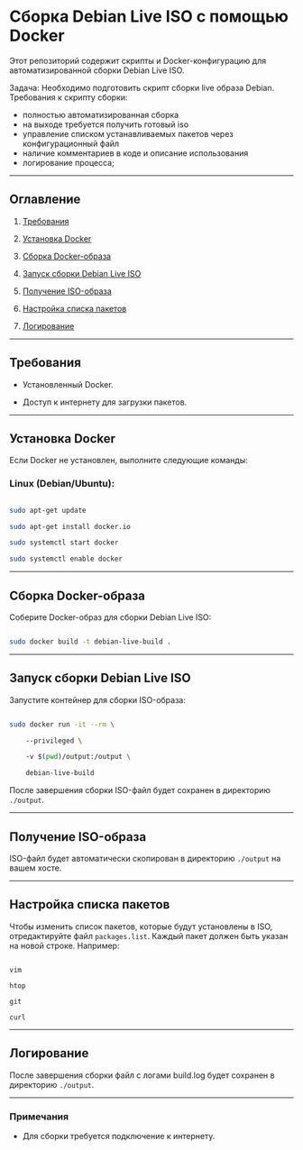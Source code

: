 # Сборка Debian Live ISO с помощью Docker


Этот репозиторий содержит скрипты и Docker-конфигурацию для автоматизированной сборки Debian Live ISO.

Задача: Необходимо подготовить скрипт сборки live образа Debian.
Требования к скрипту сборки:
- полностью автоматизированная сборка
- на выходе требуется получить готовый iso
- управление списком устанавливаемых пакетов через конфигурационный файл
- наличие комментариев в коде и описание использования
- логирование процесса;


---


## Оглавление


1. [Требования](#требования)

2. [Установка Docker](#установка-docker)

4. [Сборка Docker-образа](#сборка-docker-образа)

5. [Запуск сборки Debian Live ISO](#запуск-сборки-debian-live-iso)

6. [Получение ISO-образа](#получение-iso-образа)

7. [Настройка списка пакетов](#настройка-списка-пакетов)

8. [Логирование](#логирование)



---


## Требования


- Установленный Docker.

- Доступ к интернету для загрузки пакетов.


---


## Установка Docker


Если Docker не установлен, выполните следующие команды:


### Linux (Debian/Ubuntu):


```bash

sudo apt-get update

sudo apt-get install docker.io

sudo systemctl start docker

sudo systemctl enable docker

```


---


## Сборка Docker-образа


Соберите Docker-образ для сборки Debian Live ISO:


```bash

sudo docker build -t debian-live-build .

```


---


## Запуск сборки Debian Live ISO


Запустите контейнер для сборки ISO-образа:


```bash

sudo docker run -it --rm \

    --privileged \

    -v $(pwd)/output:/output \

    debian-live-build

```


После завершения сборки ISO-файл будет сохранен в директорию `./output`.


---


## Получение ISO-образа


ISO-файл будет автоматически скопирован в директорию `./output` на вашем хосте. 


---


## Настройка списка пакетов


Чтобы изменить список пакетов, которые будут установлены в ISO, отредактируйте файл `packages.list`. Каждый пакет должен быть указан на новой строке. Например:


```plaintext

vim

htop

git

curl

```


---


## Логирование


После завершения сборки файл с логами build.log будет сохранен в директорию `./output`.  


---


### Примечания


- Для сборки требуется подключение к интернету.
